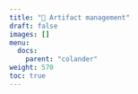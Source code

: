 ```yaml
---
title: "🚧 Artifact management"
draft: false
images: []
menu:
  docs:
    parent: "colander"
weight: 570
toc: true
---
```

